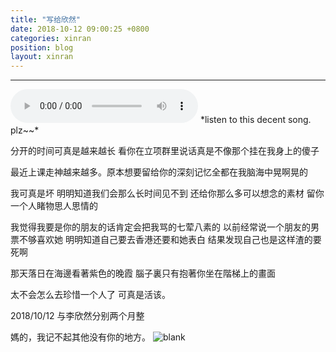 ```yaml
---
title: "写给欣然"
date: 2018-10-12 09:00:25 +0800
categories: xinran
position: blog
layout: xinran
---
```


---

<audio controls="controls">
    <source src="http://music.163.com/song/media/outer/url?id=1409370633.mp3" type="audio/ogg">
    <source src="http://music.163.com/song/media/outer/url?id=1409370633.mp3" type="audio/mpeg">
<embed height="50" width="1500" src="http://music.163.com/song/media/outer/url?id=1409370633.mp3" />
</audio>
*listen to this decent song. plz~~*

分开的时间可真是越来越长
看你在立项群里说话真是不像那个挂在我身上的傻子

最近上课走神越来越多。原本想要留给你的深刻记忆全都在我脑海中晃啊晃的

我可真是坏 明明知道我们会那么长时间见不到 还给你那么多可以想念的素材 留你一个人睹物思人思情的

我觉得我要是你的朋友的话肯定会把我骂的七荤八素的 以前经常说一个朋友的男票不够喜欢她 明明知道自己要去香港还要和她表白 结果发现自己也是这样渣的要死啊

那天落日在海邊看著紫色的晚霞 腦子裏只有抱著你坐在階梯上的畫面

太不会怎么去珍惜一个人了
可真是活该。

2018/10/12 与李欣然分别两个月整

媽的，我记不起其他没有你的地方。
![blank](/assets/img/placeholder.png)